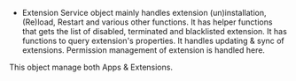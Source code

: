 * Extension Service object mainly handles extension (un)installation, (Re)load, Restart and various other functions. It has helper functions that gets the list of disabled, terminated and blacklisted extension. It has functions to query extension's properties. It handles updating & sync of extensions. Permission management of extension is handled here.

This object manage both Apps & Extensions. 